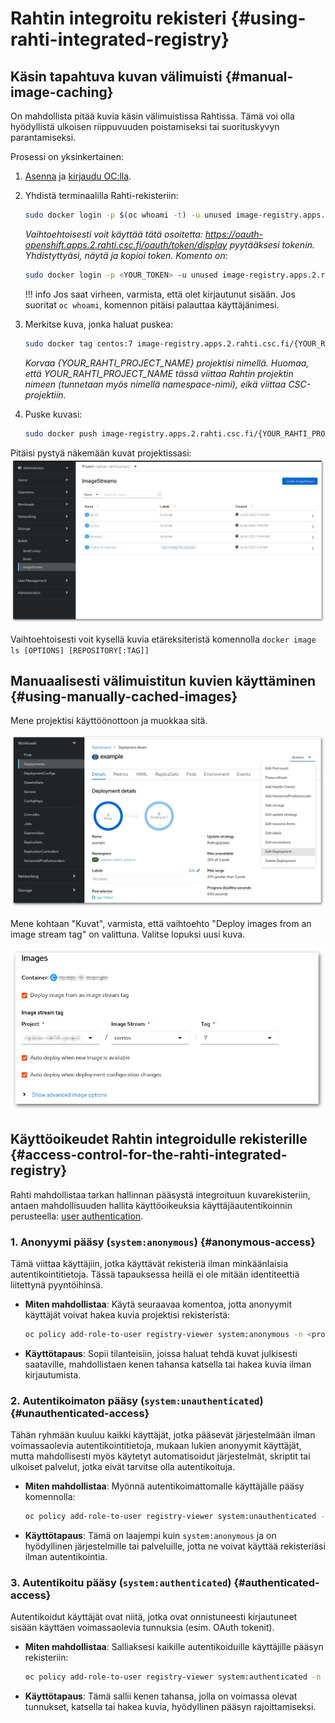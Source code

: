 # Rahtin integroitu rekisteri {#using-rahti-integrated-registry}

## Käsin tapahtuva kuvan välimuisti {#manual-image-caching}

On mahdollista pitää kuvia käsin välimuistissa Rahtissa. Tämä voi olla hyödyllistä ulkoisen riippuvuuden poistamiseksi tai suorituskyvyn parantamiseksi.

Prosessi on yksinkertainen:

1. [Asenna](../usage/cli.md#how-to-install-the-oc-tool) ja [kirjaudu OC:lla](../usage/cli.md#how-to-login-with-oc).

1. Yhdistä terminaalilla Rahti-rekisteriin:
    ```sh
    sudo docker login -p $(oc whoami -t) -u unused image-registry.apps.2.rahti.csc.fi
    ```

    _Vaihtoehtoisesti voit käyttää tätä osoitetta: <https://oauth-openshift.apps.2.rahti.csc.fi/oauth/token/display> pyytääksesi tokenin. Yhdistyttyäsi, näytä ja kopioi token. Komento on:_

    ```sh
    sudo docker login -p <YOUR_TOKEN> -u unused image-registry.apps.2.rahti.csc.fi
    ```

    !!! info
        Jos saat virheen, varmista, että olet kirjautunut sisään. Jos suoritat `oc whoami`, komennon pitäisi palauttaa käyttäjänimesi.

2. Merkitse kuva, jonka haluat puskea:
   ```sh
   sudo docker tag centos:7 image-registry.apps.2.rahti.csc.fi/{YOUR_RAHTI_PROJECT_NAME}/centos:<tag>
   ```
   _Korvaa {YOUR_RAHTI_PROJECT_NAME} projektisi nimellä._
   _Huomaa, että YOUR_RAHTI_PROJECT_NAME tässä viittaa Rahtin projektin nimeen (tunnetaan myös nimellä namespace-nimi), eikä viittaa CSC-projektiin._

4. Puske kuvasi:
   ```sh
   sudo docker push image-registry.apps.2.rahti.csc.fi/{YOUR_RAHTI_PROJECT_NAME}/centos:<tag>
   ```

Pitäisi pystyä näkemään kuvat projektissasi:
![Kuvavirrat](../../img/image_streams_rahti4.png)

Vaihtoehtoisesti voit kysellä kuvia etäreksiteristä komennolla `docker image ls [OPTIONS] [REPOSITORY[:TAG]]`

## Manuaalisesti välimuistitun kuvien käyttäminen {#using-manually-cached-images}

Mene projektisi käyttöönottoon ja muokkaa sitä.

![Muokkaa käyttöönottoa](../../img/edit_deployment.png)

Mene kohtaan "Kuvat", varmista, että vaihtoehto "Deploy images from an image stream tag" on valittuna.
Valitse lopuksi uusi kuva.

![Käytä välimuistitettua kuvaa](../../img/use_cached_image.png)

## Käyttöoikeudet Rahtin integroidulle rekisterille {#access-control-for-the-rahti-integrated-registry}

Rahti mahdollistaa tarkan hallinnan pääsystä integroituun kuvarekisteriin, antaen mahdollisuuden hallita käyttöoikeuksia käyttäjäautentikoinnin perusteella: [user authentication](https://docs.openshift.com/container-platform/4.15/authentication/understanding-authentication.html).

### 1. **Anonyymi pääsy** (`system:anonymous`) {#anonymous-access}

Tämä viittaa käyttäjiin, jotka käyttävät rekisteriä ilman minkäänlaisia autentikointitietoja. Tässä tapauksessa heillä ei ole mitään identiteettiä liitettynä pyyntöihinsä.

- **Miten mahdollistaa**: Käytä seuraavaa komentoa, jotta anonyymit käyttäjät voivat hakea kuvia projektisi rekisteristä:
  ```bash
  oc policy add-role-to-user registry-viewer system:anonymous -n <project>
  ```
- **Käyttötapaus**: Sopii tilanteisiin, joissa haluat tehdä kuvat julkisesti saataville, mahdollistaen kenen tahansa katsella tai hakea kuvia ilman kirjautumista.

### 2. **Autentikoimaton pääsy** (`system:unauthenticated`) {#unauthenticated-access}

Tähän ryhmään kuuluu kaikki käyttäjät, jotka pääsevät järjestelmään ilman voimassaolevia autentikointitietoja, mukaan lukien anonyymit käyttäjät, mutta mahdollisesti myös käytetyt automatisoidut järjestelmät, skriptit tai ulkoiset palvelut, jotka eivät tarvitse olla autentikoituja.

- **Miten mahdollistaa**: Myönnä autentikoimattomalle käyttäjälle pääsy komennolla:
  ```bash
  oc policy add-role-to-user registry-viewer system:unauthenticated -n <project>
  ```
- **Käyttötapaus**: Tämä on laajempi kuin `system:anonymous` ja on hyödyllinen järjestelmille tai palveluille, jotta ne voivat käyttää rekisteriäsi ilman autentikointia.

### 3. **Autentikoitu pääsy** (`system:authenticated`) {#authenticated-access}

Autentikoidut käyttäjät ovat niitä, jotka ovat onnistuneesti kirjautuneet sisään käyttäen voimassaolevia tunnuksia (esim. OAuth tokenit).

- **Miten mahdollistaa**: Salliaksesi kaikille autentikoiduille käyttäjille pääsyn rekisteriin:
  ```bash
  oc policy add-role-to-user registry-viewer system:authenticated -n <project>
  ```
- **Käyttötapaus**: Tämä sallii kenen tahansa, jolla on voimassa olevat tunnukset, katsella tai hakea kuvia, hyödyllinen pääsyn rajoittamiseksi.
